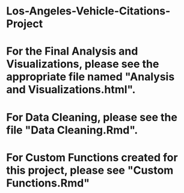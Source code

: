 # Los-Angeles-Vehicle-Citations-Project

# For the Final Analysis and Visualizations, please see the appropriate file named "Analysis and Visualizations.html".

# For Data Cleaning, please see the file "Data Cleaning.Rmd".

# For Custom Functions created for this project, please see "Custom Functions.Rmd"
